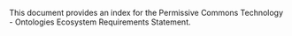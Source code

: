 
This document provides an index for the Permissive Commons Technology - Ontologies Ecosystem Requirements Statement.

